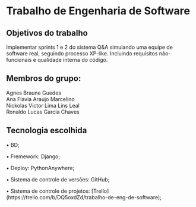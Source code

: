# Trabalho de Engenharia de Software

## Objetivos do trabalho
Implementar sprints 1 e 2  do sistema Q&A simulando uma equipe de software real, seguindo processo XP-like. Incluindo requisitos não-funcionais e qualidade interna do código.

## Membros do grupo:
Agnes Braune Guedes  
Ana Flavia Araujo Marcelino  
Nickolas Victor Lima Lins Leal  
Ronaldo Lucas Garcia Chaves  

## Tecnologia escolhida
<p>•	BD;</p>
<p>•	Fremework: Django;</p>
<p>•	Deploy: PythonAnywhere;</p>
<p>•	Sistema de controle de versões: GitHub;</p>
<p>•	Sistema de controle de projetos: [Trello](https://trello.com/b/DQ5oxdZd/trabalho-de-eng-de-software);</p>


